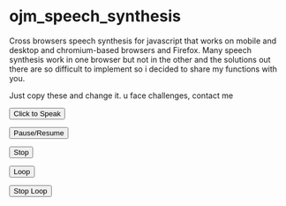# ojm_speech_synthesis
Cross browsers speech synthesis for javascript that works on mobile and desktop and chromium-based browsers and Firefox. Many speech synthesis work in one browser but not in the other and the solutions out there are so difficult to implement so i decided to share my functions with you.

Just copy these and change it. u face challenges, contact me 

<button id="speak-btn">Click to Speak</button>

<script>
    var lang_abbreviation = 'en';
    var maxPhraseLength = 200; // Set the maximum length for each phrase

    function ojm_speech_synthesis_play(message) 
    {
        const isChromium = /Chrome|Chromium/.test(navigator.userAgent) && /Google Inc/.test(navigator.vendor);

        if (isChromium) 
        {
            ojm_speack_now(message);
        } 
        else 
        {
            speak_fallback(message);
        }
    }

    function ojm_speack_now(text) 
    {
        try 
        {
            window.speechSynthesis.cancel();
            
            // Dummy phrase to initialize Google voices
            const dummyUtterance = new SpeechSynthesisUtterance('.');
            dummyUtterance.lang = lang_abbreviation === 'fr' ? 'fr-FR' : 'en-GB';
            window.speechSynthesis.speak(dummyUtterance);

            // Stop the dummy utterance after 1 second
            setTimeout(function() 
            {
                window.speechSynthesis.cancel();

                const phrases = splitTextIntoPhrases(text);

                phrases.forEach((phrase, index) => 
                {
                    const utterance = new SpeechSynthesisUtterance(phrase);
                    utterance.lang = lang_abbreviation === 'fr' ? 'fr-FR' : 'en-GB';
                    utterance.pitch = 1;
                    utterance.rate = 1;
                    utterance.volume = 1;

                    const voices = window.speechSynthesis.getVoices();

                    if (!voices.length) 
                    {
                        console.warn("No voices available. Using the default browser voice.");
                        utterance.voice = null; // Using null will default to the browser's voice
                    } 
                    else 
                    {
                        // Log available voices
                        console.log("Available voices:", voices);

                        const selectedVoice = voices.find(voice => 
                            voice.name.includes('Google US English') || 
                            voice.name.includes('Google UK English') || 
                            voice.name.includes('Google français')
                        );

                        utterance.voice = selectedVoice || voices[0]; // Use the first voice if the selected one is not found
                    }

                    // Add an event listener to speak the next phrase after the current one ends
                    utterance.onend = function() 
                    {
                        if (index < phrases.length - 1) 
                        {
                            window.speechSynthesis.speak(new SpeechSynthesisUtterance(phrases[index + 1]));
                        }
                    };

                    window.speechSynthesis.speak(utterance);
                });
            }, 1000); // Wait for 1 second before canceling the dummy utterance and speaking the actual text.

            return true;
        } 
        catch (error) 
        {
            console.error('Speech synthesis error:', error);
            return false;
        }
    }

    function splitTextIntoPhrases(text) 
    {
        // Split text by sentence-ending punctuation (., !, ?)
        const sentenceEndings = /([.!?])/;
        const sentences = text.split(sentenceEndings);

        const phrases = [];
        let current_chunk = '';

        // Combine sentences into chunks, ensuring we don't break in the middle of a phrase
        for (let i = 0; i < sentences.length; i += 2) 
        {
            let sentence = sentences[i].trim() + (sentences[i + 1] ? sentences[i + 1] : '');

            // Check if adding this sentence exceeds the chunk size
            if ((current_chunk + ' ' + sentence).length <= maxPhraseLength) 
            {
                current_chunk += (current_chunk ? ' ' : '') + sentence;
            } 
            else 
            {
                phrases.push(current_chunk);
                current_chunk = sentence;
            }
        }

        // Add any remaining text as the last chunk
        if (current_chunk) 
        {
            phrases.push(current_chunk);
        }

        return phrases;
    }

    function speak_fallback(text) 
    {
        if ('speechSynthesis' in window) 
        {
            var synth = window.speechSynthesis;
            var msg = new SpeechSynthesisUtterance(text);
            msg.lang = lang_abbreviation === 'fr' ? 'fr-FR' : 'en-GB';
            msg.volume = 1;
            msg.rate = 1;

            synth.speak(msg);
        } 
        else 
        {
            console.warn("Speech synthesis not supported in this browser.");
        }
    }

    // Event listener for button click outside the function
    document.getElementById('speak-btn').addEventListener('click', function() 
    {
        const message = "Jesus is Lord. Here is a long message to test the speech synthesis function. It should be split into smaller phrases to avoid issues with long text. Make sure to test this functionality in your browser."; // Your long text
        
        ojm_speech_synthesis_play(message);
    });
</script>



<button id="pause-btn">Pause/Resume</button>

<script>
    var isPaused = false; // Track if the speech is currently paused

    function ojm_speech_synthesis_pause() 
    {
        if (!window.speechSynthesis.speaking) 
        {
            console.warn("No speech is currently playing.");
            return;
        }

        if (isPaused) 
        {
            // If already paused, resume the speech
            window.speechSynthesis.resume();
            console.log("Speech resumed.");
        } 
        else 
        {
            // If not paused, pause the speech
            window.speechSynthesis.pause();
            console.log("Speech paused.");
        }

        isPaused = !isPaused; // Toggle the pause/resume state
    }

    // Event listener for pause/resume button
    document.getElementById('pause-btn').addEventListener('click', function() 
    {
        ojm_speech_synthesis_pause();
    });
</script>


<button id="stop-btn">Stop</button>

<script>
    function ojm_speech_synthesis_stop() 
    {
        // Check if speech synthesis is currently speaking
        if (window.speechSynthesis.speaking || window.speechSynthesis.paused) 
        {
            // Cancel any ongoing speech
            window.speechSynthesis.cancel();
            console.log("Speech stopped.");
        } 
        else 
        {
            console.warn("No speech is currently playing.");
        }
    }

    // Event listener for stop button
    document.getElementById('stop-btn').addEventListener('click', function() 
    {
        ojm_speech_synthesis_stop();
    });
</script>


<button id="loop-btn">Loop</button>

<button id="stop-loop-btn">Stop Loop</button>


<script>
    let isLooping = false;
    let currentUtterance;

    function ojm_speech_synthesis_loop(message) 
    {
        if (isLooping) 
        {
            console.log("Looping is already active.");
            return;
        }

        isLooping = true;
        currentUtterance = new SpeechSynthesisUtterance(message);
        
        // Set up event listener for when the utterance ends
        currentUtterance.onend = function() 
        {
            // Speak the utterance again for looping
            if (isLooping) 
            {
                window.speechSynthesis.speak(currentUtterance);
            }
        };

        // Start speaking the utterance
        window.speechSynthesis.speak(currentUtterance);
        console.log("Started looping speech.");
    }

    // Event listener for loop button
    document.getElementById('loop-btn').addEventListener('click', function() 
    {
        const message = "Jesus is Lord. Here is a message that will loop continuously."; // Your message to loop
        ojm_speech_synthesis_loop(message);
    });

    // Function to stop looping
    function ojm_speech_synthesis_stop_loop() 
    {
        if (isLooping) 
        {
            isLooping = false;
            window.speechSynthesis.cancel(); // Stop the current utterance
            console.log("Looping stopped.");
        } 
        else 
        {
            console.warn("Looping is not currently active.");
        }
    }

    // You can add a button to stop the loop
    document.getElementById('stop-loop-btn').addEventListener('click', function() 
    {
        ojm_speech_synthesis_stop_loop();
    });
</script>


